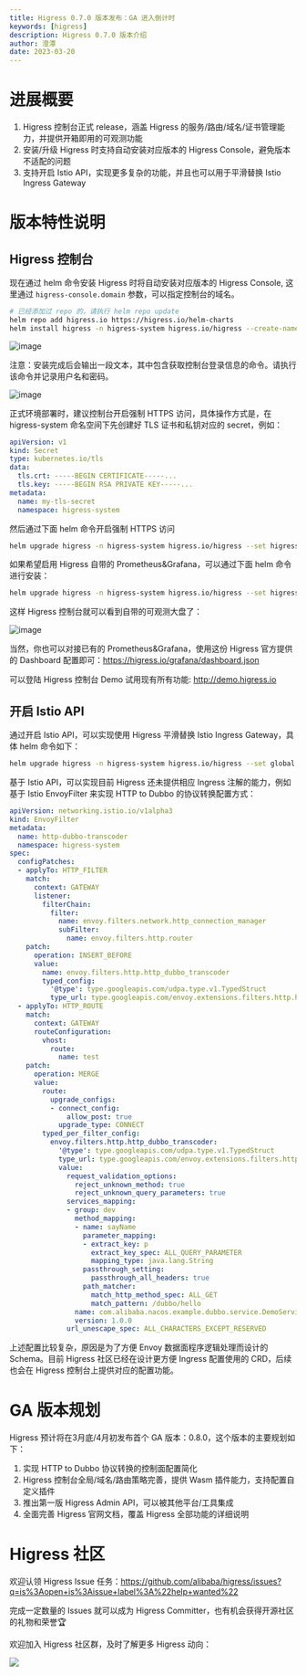 ```yaml
---
title: Higress 0.7.0 版本发布：GA 进入倒计时
keywords: [higress]
description: Higress 0.7.0 版本介绍
author: 澄潭
date: 2023-03-20
---
```


# 进展概要

1. Higress 控制台正式 release，涵盖 Higress 的服务/路由/域名/证书管理能力，并提供开箱即用的可观测功能
2. 安装/升级 Higress 时支持自动安装对应版本的 Higress Console，避免版本不适配的问题
3. 支持开启 Istio API，实现更多复杂的功能，并且也可以用于平滑替换 Istio Ingress Gateway


# 版本特性说明

## Higress 控制台

现在通过 helm 命令安装 Higress 时将自动安装对应版本的 Higress Console, 这里通过 `higress-console.domain` 参数，可以指定控制台的域名。

```bash
# 已经添加过 repo 的，请执行 helm repo update
helm repo add higress.io https://higress.io/helm-charts
helm install higress -n higress-system higress.io/higress --create-namespace --render-subchart-notes --set higress-console.domain=console.higress.io
```

![image](/img/user/quickstart/zh-cn/console-credentials.png)

注意：安装完成后会输出一段文本，其中包含获取控制台登录信息的命令。请执行该命令并记录用户名和密码。

![image](/img/user/quickstart/zh-cn/login.png)

正式环境部署时，建议控制台开启强制 HTTPS 访问，具体操作方式是，在 higress-system 命名空间下先创建好 TLS 证书和私钥对应的 secret，例如：

```yaml
apiVersion: v1
kind: Secret
type: kubernetes.io/tls
data:
  tls.crt: -----BEGIN CERTIFICATE-----...
  tls.key: -----BEGIN RSA PRIVATE KEY-----...
metadata:
  name: my-tls-secret
  namespace: higress-system
```

然后通过下面 helm 命令开启强制 HTTPS 访问

```bash
helm upgrade higress -n higress-system higress.io/higress --set higress-console.tlsSecretName=my-tls-secret
```

如果希望启用 Higress 自带的 Prometheus&Grafana，可以通过下面 helm 命令进行安装：

```bash
helm upgrade higress -n higress-system higress.io/higress --set higress-console.o11y.enabled=true
```

这样 Higress 控制台就可以看到自带的可观测大盘了：

![image](https://img.alicdn.com/imgextra/i3/O1CN01bUCXjy275GLq7ralt_!!6000000007745-0-tps-3532-2022.jpg)

当然，你也可以对接已有的 Prometheus&Grafana，使用这份 Higress 官方提供的 Dashboard 配置即可：https://higress.io/grafana/dashboard.json

可以登陆 Higress 控制台 Demo 试用现有所有功能: http://demo.higress.io

## 开启 Istio API

通过开启 Istio API，可以实现使用 Higress 平滑替换 Istio Ingress Gateway，具体 helm 命令如下：

```bash
helm upgrade higress -n higress-system higress.io/higress --set global.enableIstioAPI=true
```

基于 Istio API，可以实现目前 Higress 还未提供相应 Ingress 注解的能力，例如基于 Istio EnvoyFilter 来实现 HTTP to Dubbo 的协议转换配置方式：

```yaml
apiVersion: networking.istio.io/v1alpha3
kind: EnvoyFilter
metadata:
  name: http-dubbo-transcoder
  namespace: higress-system
spec:
  configPatches:
  - applyTo: HTTP_FILTER
    match:
      context: GATEWAY
      listener:
        filterChain:
          filter:
            name: envoy.filters.network.http_connection_manager
            subFilter:
              name: envoy.filters.http.router
    patch:
      operation: INSERT_BEFORE
      value:
        name: envoy.filters.http.http_dubbo_transcoder
        typed_config:
          '@type': type.googleapis.com/udpa.type.v1.TypedStruct
          type_url: type.googleapis.com/envoy.extensions.filters.http.http_dubbo_transcoder.v3.HttpDubboTranscoder
  - applyTo: HTTP_ROUTE
    match:
      context: GATEWAY
      routeConfiguration:
        vhost:
          route:
            name: test
    patch:
      operation: MERGE
      value:
        route:
          upgrade_configs:
          - connect_config:
              allow_post: true
            upgrade_type: CONNECT
        typed_per_filter_config:
          envoy.filters.http.http_dubbo_transcoder:
            '@type': type.googleapis.com/udpa.type.v1.TypedStruct
            type_url: type.googleapis.com/envoy.extensions.filters.http.http_dubbo_transcoder.v3.HttpDubboTranscoder
            value:
              request_validation_options:
                reject_unknown_method: true
                reject_unknown_query_parameters: true
              services_mapping:
              - group: dev
                method_mapping:
                - name: sayName
                  parameter_mapping:
                  - extract_key: p
                    extract_key_spec: ALL_QUERY_PARAMETER
                    mapping_type: java.lang.String
                  passthrough_setting:
                    passthrough_all_headers: true
                  path_matcher:
                    match_http_method_spec: ALL_GET
                    match_pattern: /dubbo/hello
                name: com.alibaba.nacos.example.dubbo.service.DemoService
                version: 1.0.0
              url_unescape_spec: ALL_CHARACTERS_EXCEPT_RESERVED
```

上述配置比较复杂，原因是为了方便 Envoy 数据面程序逻辑处理而设计的 Schema。目前 Higress 社区已经在设计更方便 Ingress 配置使用的 CRD，后续也会在 Higress 控制台上提供对应的配置功能。


# GA 版本规划

Higress 预计将在3月底/4月初发布首个 GA 版本：0.8.0，这个版本的主要规划如下：

1. 实现 HTTP to Dubbo 协议转换的控制面配置简化
2. Higress 控制台全局/域名/路由策略完善，提供 Wasm 插件能力，支持配置自定义插件
3. 推出第一版 Higress Admin API，可以被其他平台/工具集成
4. 全面完善 Higress 官网文档，覆盖 Higress 全部功能的详细说明


# Higress 社区

欢迎认领 Higress Issue 任务：https://github.com/alibaba/higress/issues?q=is%3Aopen+is%3Aissue+label%3A%22help+wanted%22

完成一定数量的 Issues 就可以成为 Higress Committer，也有机会获得开源社区的礼物和荣誉🏆

欢迎加入 Higress 社区群，及时了解更多 Higress 动向：

![](https://img.alicdn.com/imgextra/i4/O1CN01xutJV11aSGvdgBHpC_!!6000000003328-0-tps-720-405.jpg)
